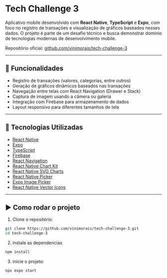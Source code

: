 # Tech Challenge 3

Aplicativo mobile desenvolvido com **React Native**, **TypeScript** e **Expo**, com foco no registro de transações e visualização de gráficos baseados nesses dados. O projeto é parte de um desafio técnico e busca demonstrar domínio de tecnologias modernas de desenvolvimento mobile.

Repositório oficial: [github.com/vinimorais/tech-challenge-3](https://github.com/vinimorais/tech-challenge-3)

---

## 📱 Funcionalidades

- Registro de transações (valores, categorias, entre outros)
- Geração de gráficos dinâmicos baseados nas transações
- Navegação entre telas com React Navigation (Drawer e Stack)
- Captura de imagem usando a câmera ou galeria
- Integração com Firebase para armazenamento de dados
- Layout responsivo para diferentes tamanhos de tela

---

## 🚀 Tecnologias Utilizadas

- [React Native](https://reactnative.dev/)
- [Expo](https://expo.dev/)
- [TypeScript](https://www.typescriptlang.org/)
- [Firebase](https://firebase.google.com/)
- [React Navigation](https://reactnavigation.org/)
- [React Native Chart Kit](https://github.com/indiespirit/react-native-chart-kit)
- [React Native SVG Charts](https://github.com/JesperLekland/react-native-svg-charts)
- [React Native Picker](https://github.com/react-native-picker/picker)
- [Expo Image Picker](https://docs.expo.dev/versions/latest/sdk/imagepicker/)
- [React Native Vector Icons](https://github.com/oblador/react-native-vector-icons)

---

## ▶️ Como rodar o projeto

1. Clone o repositório:

```bash
git clone https://github.com/vinimorais/tech-challenge-3.git
cd tech-challenge-3
```
2. instale as dependencias 
```bash
npm install 
```
3. inicie o projeto: 
```bash
npx expo start
